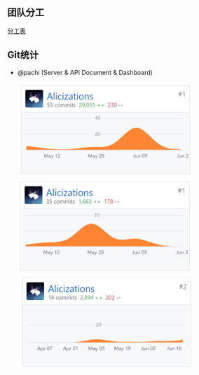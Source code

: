 ## 团队分工

[分工表](https://code-flows-in-you.github.io/Dashboard/02-team-profile#2%E5%9B%A2%E9%98%9F%E5%88%86%E5%B7%A5)

## Git统计 

- @pachi (Server & API Document & Dashboard)

  

  <img src="./image/1.png" width="400"> <img src="./image/2.png" width="400"> <img src="./image/3.png" width="400">
